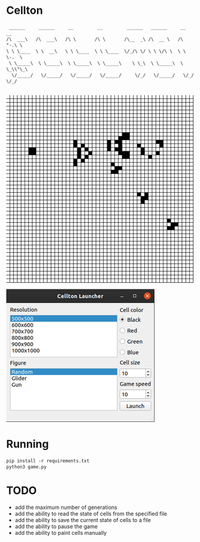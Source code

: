 # Cellton
```
 ______     ______     __         __         ______   ______     __   __    
/\  ___\   /\  ___\   /\ \       /\ \       /\__  _\ /\  __ \   /\ "-.\ \   
\ \ \____  \ \  __\   \ \ \____  \ \ \____  \/_/\ \/ \ \ \/\ \  \ \ \-.  \  
 \ \_____\  \ \_____\  \ \_____\  \ \_____\    \ \_\  \ \_____\  \ \_\\"\_\ 
  \/_____/   \/_____/   \/_____/   \/_____/     \/_/   \/_____/   \/_/ \/_/ 
                                                                            
```
![Gun Gif](/img/gun.gif)

![Launcher Pic](/img/launcher.png)

# Running
```
pip install -r requirements.txt
python3 game.py
```

# TODO
* add the maximum number of generations
* add the ability to read the state of cells from the specified file
* add the ability to save the current state of cells to a file
* add the ability to pause the game
* add the ability to paint cells manually
